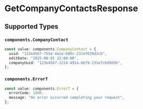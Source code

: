 # GetCompanyContactsResponse


## Supported Types

### `components.CompanyContact`

```typescript
const value: components.CompanyContact = {
  uuid: "123e4567-755d-4a1e-b09c-231ef629d2cb",
  editDate: "2025-08-01 12:00:00",
  companyUuid: "123e4567-1214-491a-bb79-231efc6d9d3b",
};
```

### `components.ErrorT`

```typescript
const value: components.ErrorT = {
  errorCode: 1000,
  message: "An error occurred completing your request",
};
```


